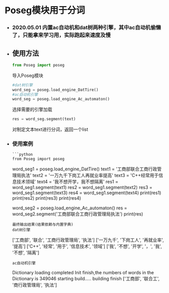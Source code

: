 # Poseg模块用于分词
  - ### 2020.05.01 内置ac自动机和dat树两种引擎，其中ac自动机偷懒了，只能拿来学习用，实际跑起来速度及慢
  - ## 使用方法
       ```python
       from Poseg import poseg
       ```
       导入Poseg模块
       ```python
       #dat树引擎
       word_seg = poseg.load_engine_DatTire()
       #ac自动机引擎
       word_seg = poseg.load_engine_Ac_automaton()
       ```
       选择需要的引擎加载
       ```python
       res = word_seg.segment(text)
       ```
       对制定文本text进行分词，返回一个list
 - ### 使用案例
       ```python
       from Poseg import poseg

      word_seg1 = poseg.load_engine_DatTire()
      text1 = '工商部联合工商行政管理局执法'
      text2 = '一万九千下岗工人再就业率提高'
      text3 = 'C++经常用于信息技术领域'
      text4 = '我不想开学，我不想隔离'
      res1 = word_seg1.segment(text1)
      res2 = word_seg1.segment(text2)
      res3 = word_seg1.segment(text3)
      res4 = word_seg1.segment(text4)
      print(res1)
      print(res2)
      print(res3)
      print(res4)

      word_seg2 = poseg.load_engine_Ac_automaton()
      res = word_seg2.segment('工商部联合工商行政管理局执法')
      print(res)
      ```
      最终输出结果(结果依赖与内置字典)
      dat树引擎
      ```
      ['工商部', '联合', '工商行政管理局', '执法']
      ['一万九千', '下岗工人', '再就业率', '提高']
      ['C++', '经常', '用于', '信息技术', '领域']
      ['我', '不想', '开学', '，', '我', '不想', '隔离']
      ```
      ac自动机引擎
      ```
      Dictionary loading completed
      Init finish,the numbers of words in the Dictionary is 349046
      starting build.....
      building finish
      ['工商部', '联合工', '商行政管理局', '执法']
      ```
